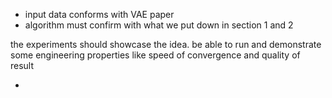 * input data conforms with VAE paper
* algorithm must confirm with what we put down in section 1 and 2



the experiments should showcase the idea. be able to run and demonstrate some engineering properties like speed of convergence and quality of result

*